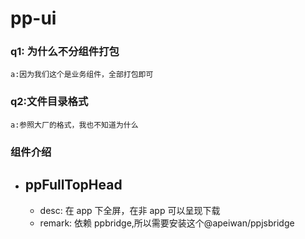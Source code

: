 # pp-ui

### q1: 为什么不分组件打包

```
a:因为我们这个是业务组件，全部打包即可
```

### q2:文件目录格式

```
a:参照大厂的格式，我也不知道为什么
```

### 组件介绍

- ## ppFullTopHead

  - desc: 在 app 下全屏，在非 app 可以呈现下载
  - remark: 依赖 ppbridge,所以需要安装这个@apeiwan/ppjsbridge
